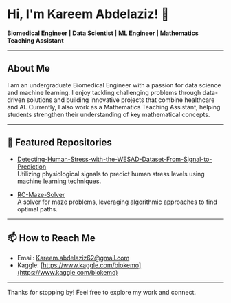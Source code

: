 # Hi, I'm Kareem Abdelaziz! 👋

**Biomedical Engineer | Data Scientist | ML Engineer | Mathematics Teaching Assistant**

---

## About Me

I am an undergraduate Biomedical Engineer with a passion for data science and machine learning. I enjoy tackling challenging problems through data-driven solutions and building innovative projects that combine healthcare and AI. Currently, I also work as a Mathematics Teaching Assistant, helping students strengthen their understanding of key mathematical concepts.

---

## 📂 Featured Repositories

- [Detecting-Human-Stress-with-the-WESAD-Dataset-From-Signal-to-Prediction](https://github.com/Biokareem/Detecting-Human-Stress-with-the-WESAD-Dataset-From-Signal-to-Prediction)  
  Utilizing physiological signals to predict human stress levels using machine learning techniques.

- [RC-Maze-Solver](https://github.com/Biokareem/RC-Maze-Solver)  
  A solver for maze problems, leveraging algorithmic approaches to find optimal paths.

---

## 📫 How to Reach Me

- Email: [Kareem.abdelaziz62@gmail.com](mailto:Kareem.abdelaziz62@gmail.com)  
- Kaggle: [https://www.kaggle.com/biokemo](https://www.kaggle.com/biokemo)  

---

Thanks for stopping by! Feel free to explore my work and connect.
